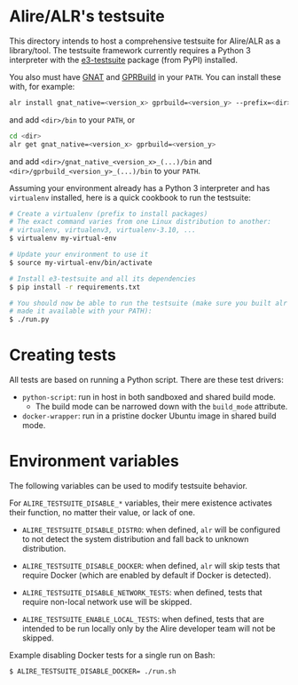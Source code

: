 Alire/ALR's testsuite
=====================

This directory intends to host a comprehensive testsuite for Alire/ALR as a
library/tool. The testsuite framework currently requires a Python 3 interpreter
with the [e3-testsuite](https://e3-testsuite.readthedocs.io) package (from PyPI)
installed.

You also must have [GNAT](https://www.gnu.org/software/gnat) and
[GPRBuild](https://github.com/AdaCore/gprbuild) in your `PATH`. You can install
these with, for example:
```sh
alr install gnat_native=<version_x> gprbuild=<version_y> --prefix=<dir>
```
and add `<dir>/bin` to your `PATH`, or
```sh
cd <dir>
alr get gnat_native=<version_x> gprbuild=<version_y>
```
and add `<dir>/gnat_native_<version_x>_(...)/bin` and
`<dir>/gprbuild_<version_y>_(...)/bin` to your `PATH`.

Assuming your environment already has a Python 3 interpreter and has
`virtualenv` installed, here is a quick cookbook to run the testsuite:

```sh
# Create a virtualenv (prefix to install packages)
# The exact command varies from one Linux distribution to another:
# virtualenv, virtualenv3, virtualenv-3.10, ...
$ virtualenv my-virtual-env

# Update your environment to use it
$ source my-virtual-env/bin/activate

# Install e3-testsuite and all its dependencies
$ pip install -r requirements.txt

# You should now be able to run the testsuite (make sure you built alr and
# made it available with your PATH):
$ ./run.py
```

# Creating tests
All tests are based on running a Python script. There are these test drivers:

- `python-script`: run in host in both sandboxed and shared build mode.
    - The build mode can be narrowed down with the `build_mode` attribute.
- `docker-wrapper`: run in a pristine docker Ubuntu image in shared build mode.

# Environment variables
The following variables can be used to modify testsuite behavior.

For `ALIRE_TESTSUITE_DISABLE_*` variables, their mere existence activates their
function, no matter their value, or lack of one.

- `ALIRE_TESTSUITE_DISABLE_DISTRO`: when defined, `alr` will be configured
 to not detect the system distribution and fall back to unknown distribution.

- `ALIRE_TESTSUITE_DISABLE_DOCKER`: when defined, `alr` will skip tests that
  require Docker (which are enabled by default if Docker is detected).

- `ALIRE_TESTSUITE_DISABLE_NETWORK_TESTS`: when defined, tests that
  require non-local network use will be skipped.

- `ALIRE_TESTSUITE_ENABLE_LOCAL_TESTS`: when defined, tests that are intended
  to be run locally only by the Alire developer team will not be skipped.

Example disabling Docker tests for a single run on Bash:
```Bash
$ ALIRE_TESTSUITE_DISABLE_DOCKER= ./run.sh
```
